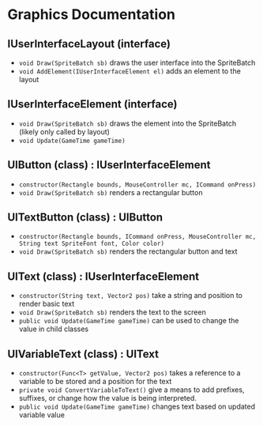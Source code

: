 # Graphics Documentation

## IUserInterfaceLayout (interface)
- `void Draw(SpriteBatch sb)` draws the user interface into the SpriteBatch
- `void AddElement(IUserInterfaceElement el)` adds an element to the layout

## IUserInterfaceElement (interface)
- `void Draw(SpriteBatch sb)` draws the element into the SpriteBatch (likely only called by layout)
- `void Update(GameTime gameTime)`

## UIButton (class) : IUserInterfaceElement
- `constructor(Rectangle bounds, MouseController mc, ICommand onPress)`
- `void Draw(SpriteBatch sb)` renders a rectangular button

## UITextButton (class) : UIButton
- `constructor(Rectangle bounds, ICommand onPress, MouseController mc, String text SpriteFont font, Color color)`
- `void Draw(SpriteBatch sb)` renders the rectangular button and text

## UIText (class) : IUserInterfaceElement
- `constructor(String text, Vector2 pos)` take a string and position to render basic text
- `void Draw(SpriteBatch sb)` renders the text to the screen
- `public void Update(GameTime gameTime)` can be used to change the value in child classes

## UIVariableText<T> (class) : UIText
- `constructor(Func<T> getValue, Vector2 pos)` takes a reference to a variable to be stored and a position for the text
- `private void ConvertVariableToText()` give a means to add prefixes, suffixes, or change how the value is being interpreted.
- `public void Update(GameTime gameTime)` changes text based on updated variable value
